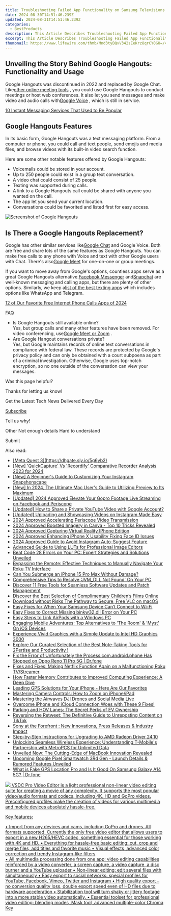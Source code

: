 ```yaml
---
title: Troubleshooting Failed App Functionality on Samsung Televisions
date: 2024-08-30T14:51:46.239Z
updated: 2024-08-31T14:51:46.239Z
categories:
  - BestProducts
description: This Article Describes Troubleshooting Failed App Functionality on Samsung Televisions
excerpt: This Article Describes Troubleshooting Failed App Functionality on Samsung Televisions
thumbnail: https://www.lifewire.com/thmb/Mnd3tyBQvV342sEeKrz8qrCY0GU=/400x300/filters:no_upscale():max_bytes(150000):strip_icc():format(webp)/GettyImages-1443630224-4e7adb2ce8df439fb47035a652dee4d7.jpg
---
```


## Unveiling the Story Behind Google Hangouts: Functionality and Usage
 Google Hangouts was discontinued in 2022 and replaced by Google Chat. Like[other online meeting tools](https://www.lifewire.com/best-online-meeting-tools-2377233) , you could use Google Hangouts to conduct meetings or host web conferences. It also let you send messages and make video and audio calls with[Google Voice](https://www.lifewire.com/what-is-google-voice-1616888) , which is still in service.

[10 Instant Messaging Services That Used to Be Popular](https://www.lifewire.com/once-popular-old-instant-messaging-services-3486135)

## Google Hangouts Features

 In its basic form, Google Hangouts was a text messaging platform. From a computer or phone, you could call and text people, send emojis and media files, and browse videos with its built-in video search function.

 Here are some other notable features offered by Google Hangouts:

* Voicemails could be stored in your account.
* Up to 250 people could exist in a group text conversation.
* A video chat could consist of 25 people.
* Texting was supported during calls.
* A link to a Google Hangouts call could be shared with anyone you wanted on the call.
* The app let you send your current location.
* Conversations could be favorited and listed first for easy access.

![Screenshot of Google Hangouts](https://www.lifewire.com/thmb/cJIiqK-nrvvPS18iwZ9_hDmK_aU=/1500x0/filters:no_upscale():max_bytes(150000):strip_icc():format(webp)/google-hangouts-5b40d83f46e0fb003743e320.PNG)

## Is There a Google Hangouts Replacement?

 Google has other similar services like[Google Chat](https://chat.google.com/) and Google Voice. Both are free and share lots of the same features as Google Hangouts. You can make free calls to any phone with Voice and text with other Google users with Chat. There's also[Google Meet](https://meet.google.com/) for one-on-one or group meetings.

 If you want to move away from Google's options, countless apps serve as a great Google Hangouts alternative.[Facebook Messenger](https://www.lifewire.com/facebook-messenger-4103719) and[Snapchat](https://www.lifewire.com/what-is-snapchat-3485908) are well-known messaging and calling apps, but there are plenty of other options. Similarly, we keep a[list of the best texting apps](https://www.lifewire.com/best-mobile-messaging-apps-2654839) which includes options like WhatsApp and Telegram.

[12 of Our Favorite Free Internet Phone Calls Apps of 2024](https://www.lifewire.com/free-internet-phone-calls-1356646)

 FAQ

* Is Google Hangouts still available online?  
 Yes, but group calls and many other features have been removed. For video conferencing, use[Google Meet or Zoom](https://www.lifewire.com/see-what-sets-these-video-conferencing-apps-apart-5077639) .
* Are Google Hangout conversations private?  
 Yes, but Google maintains records of online text conversations in compliance with federal law. These records are protected by Google's privacy policy and can only be obtained with a court subpoena as part of a criminal investigation. Otherwise, Google uses top-notch encryption, so no one outside of the conversation can view your messages.

Was this page helpful?

Thanks for letting us know!

 Get the Latest Tech News Delivered Every Day

[Subscribe](https://www.lifewire.com/#)

Tell us why!

 Other  Not enough details  Hard to understand

 Submit

<ins class="adsbygoogle"
     style="display:block"
     data-ad-format="autorelaxed"
     data-ad-client="ca-pub-7571918770474297"
     data-ad-slot="1223367746"></ins>



<ins class="adsbygoogle"
     style="display:block"
     data-ad-client="ca-pub-7571918770474297"
     data-ad-slot="8358498916"
     data-ad-format="auto"
     data-full-width-responsive="true"></ins>

<span class="atpl-alsoreadstyle">Also read:</span>
<div><ul>
<li><a href="https://tech-renaissance.techidaily.com/meta-quest-3httpsdhgatesjvio5g6yb2/"><u>[Meta Quest 3](https://dhgate.sjv.io/5g6yb2)</u></a></li>
<li><a href="https://visual-screen-recording.techidaily.com/new-quickcapture-vs-recordify-comparative-recorder-analysis-2023-for-2024/"><u>[New] 'QuickCapture' Vs 'Recordify'  Comparative Recorder Analysis 2023 for 2024</u></a></li>
<li><a href="https://instagram-videos.techidaily.com/new-a-beginners-guide-to-customizing-your-instagram-snapshonscape/"><u>[New] A Beginner's Guide to Customizing Your Instagram Snapshonscape</u></a></li>
<li><a href="https://fox-cloud.techidaily.com/new-in-2024-the-ultimate-mac-users-guide-to-utilizing-preview-to-its-maximum/"><u>[New] In 2024, The Ultimate Mac User's Guide to Utilizing Preview to Its Maximum</u></a></li>
<li><a href="https://facebook-videos.techidaily.com/updated-2024-approved-elevate-your-gopro-footage-live-streaming-on-facebook-and-periscope/"><u>[Updated] 2024 Approved  Elevate Your Gopro Footage  Live Streaming on Facebook and Periscope</u></a></li>
<li><a href="https://facebook-video-share.techidaily.com/updated-how-to-share-a-private-youtube-video-with-google-account/"><u>[Updated] How to Share a Private YouTube Video with Google Account?</u></a></li>
<li><a href="https://facebook-video-content.techidaily.com/updated-uploading-and-showcasing-videos-on-instagram-made-easy/"><u>[Updated] Uploading and Showcasing Videos on Instagram Made Easy</u></a></li>
<li><a href="https://extra-tips.techidaily.com/2024-approved-accelerating-periscope-video-transmission/"><u>2024 Approved  Accelerating Periscope Video Transmission</u></a></li>
<li><a href="https://extra-resources.techidaily.com/2024-approved-boosted-imagery-in-canva-top-10-tricks-revealed/"><u>2024 Approved  Boosted Imagery in Canva - Top 10 Tricks Revealed</u></a></li>
<li><a href="https://extra-lessons.techidaily.com/2024-approved-capturing-virtual-reality-iphone-edition/"><u>2024 Approved  Capturing Virtual Reality  IPhone Edition</u></a></li>
<li><a href="https://article-helps.techidaily.com/2024-approved-enhancing-iphone-x-usability-fixing-face-id-issues/"><u>2024 Approved  Enhancing iPhone X Usability  Fixing Face ID Issues</u></a></li>
<li><a href="https://instagram-clips.techidaily.com/2024-approved-guide-to-avoid-instagram-auto-suggest-feature/"><u>2024 Approved  Guide to Avoid Instagram Auto-Suggest Feature</u></a></li>
<li><a href="https://extra-resources.techidaily.com/advanced-guide-to-using-luts-for-professional-image-editors/"><u>Advanced Guide to Using LUTs for Professional Image Editors</u></a></li>
<li><a href="https://tech-renaissance.techidaily.com/beat-code-28-errors-on-your-pc-expert-strategies-and-solutions-unveiled/"><u>Beat Code 28 Errors on Your PC: Expert Strategies and Solutions Unveiled</u></a></li>
<li><a href="https://tech-renaissance.techidaily.com/bypassing-the-remote-effective-techniques-to-manually-navigate-your-roku-tv-interface/"><u>Bypassing the Remote: Effective Techniques to Manually Navigate Your Roku TV Interface</u></a></li>
<li><a href="https://tech-renaissance.techidaily.com/can-you-submerge-an-iphone-15-pro-max-without-damage/"><u>Can You Submerge an iPhone 15 Pro Max Without Damage?</u></a></li>
<li><a href="https://tech-renaissance.techidaily.com/comprehensive-tips-to-resolve-jvmdll-not-found-on-your-pc/"><u>Comprehensive Tips to Resolve 'JVM_DLL Not Found' On Your PC</u></a></li>
<li><a href="https://tech-renaissance.techidaily.com/discover-11-free-tools-for-seamless-software-updates-and-patch-management/"><u>Discover 11 Free Tools for Seamless Software Updates and Patch Management</u></a></li>
<li><a href="https://tech-renaissance.techidaily.com/discover-the-best-selection-of-complimentary-childrens-films-online/"><u>Discover the Best Selection of Complimentary Children’s Films Online</u></a></li>
<li><a href="https://extra-tips.techidaily.com/download-without-risks-the-pathway-to-secure-free-vlc-on-macos/"><u>Download without Risks  The Pathway to Secure, Free VLC on macOS</u></a></li>
<li><a href="https://tech-renaissance.techidaily.com/easy-fixes-for-when-your-samsung-device-cant-connect-to-wi-fi/"><u>Easy Fixes for When Your Samsung Device Can’t Connect to Wi-Fi</u></a></li>
<li><a href="https://tech-renaissance.techidaily.com/easy-fixes-to-correct-missing-binkw32dll-error-on-your-pc/"><u>Easy Fixes to Correct Missing binkw32.dll Error on Your PC</u></a></li>
<li><a href="https://tech-renaissance.techidaily.com/easy-steps-to-link-airpods-with-a-windows-pc/"><u>Easy Steps to Link AirPods with a Windows PC</u></a></li>
<li><a href="https://tech-renaissance.techidaily.com/engaging-mobile-adventures-top-alternatives-to-the-room-and-myst-on-ios-devices/"><u>Engaging Mobile Adventures: Top Alternatives to 'The Room' & 'Myst' On iOS Devices</u></a></li>
<li><a href="https://network-issues.techidaily.com/experience-vivid-graphics-with-a-simple-update-to-intel-hd-graphics-3000/"><u>Experience Vivid Graphics with a Simple Update to Intel HD Graphics 3000</u></a></li>
<li><a href="https://tech-renaissance.techidaily.com/explore-our-curated-selection-of-the-best-note-taking-tools-for-2pertise-and-productivity/"><u>Explore Our Curated Selection of the Best Note-Taking Tools for 2Pertise and Productivity !</u></a></li>
<li><a href="https://howto.techidaily.com/fix-the-error-of-unfortunately-the-processcomandroidphone-has-stopped-on-oppo-reno-11-pro-5g-drfone-by-drfone-fix-android-problems-fix-android-problems/"><u>Fix the Error of Unfortunately the Process.com.android.phone Has Stopped on Oppo Reno 11 Pro 5G | Dr.fone</u></a></li>
<li><a href="https://tech-renaissance.techidaily.com/fixes-and-fixes-making-netflix-function-again-on-a-malfunctioning-roku-tvstreamer/"><u>Fixes and Fixes: Making Netflix Function Again on a Malfunctioning Roku TV/Streamer</u></a></li>
<li><a href="https://tech-renaissance.techidaily.com/how-faster-memory-contributes-to-improved-computing-experience-a-deep-dive/"><u>How Faster Memory Contributes to Improved Computing Experience: A Deep Dive</u></a></li>
<li><a href="https://tech-renaissance.techidaily.com/1722862776984-leading-gps-solutions-for-your-iphone-here-are-our-favorites/"><u>Leading GPS Solutions for Your iPhone - Here Are Our Favorites</u></a></li>
<li><a href="https://tech-renaissance.techidaily.com/mastering-camera-controls-how-to-zoom-on-iphoneipad/"><u>Mastering Camera Controls: How to Zoom on iPhone/iPad</u></a></li>
<li><a href="https://facebook-clips.techidaily.com/mastering-the-airwaves-dji-drones-and-social-media-live/"><u>Mastering the Airwaves  DJI Drones and Social Media Live</u></a></li>
<li><a href="https://fox-that.techidaily.com/1721465965086-overcome-iphone-and-icloud-connection-woes-with-these-9-fixes/"><u>Overcome iPhone and iCloud Connection Woes with These 9 Fixes!</u></a></li>
<li><a href="https://tech-renaissance.techidaily.com/parking-and-hov-lanes-the-secret-perks-of-ev-ownership/"><u>Parking and HOV Lanes: The Secret Perks of EV Ownership</u></a></li>
<li><a href="https://tech-renaissance.techidaily.com/reversing-the-retweet-the-definitive-guide-to-unreposting-content-on-tiktok/"><u>Reversing the Retweet: The Definitive Guide to Unreposting Content on TikTok</u></a></li>
<li><a href="https://tech-renaissance.techidaily.com/sony-at-the-forefront-new-innovations-press-releases-and-industry-impact/"><u>Sony at the Forefront : New Innovations, Press Releases & Industry Impact</u></a></li>
<li><a href="https://tech-renaissance.techidaily.com/step-by-step-instructions-for-upgrading-to-amd-radeon-driver-2410/"><u>Step-by-Step Instructions for Upgrading to AMD Radeon Driver 24.10</u></a></li>
<li><a href="https://tech-renaissance.techidaily.com/unlocking-seamless-wireless-experience-understanding-t-mobiles-partnership-with-metropcs-for-unlimited-data/"><u>Unlocking Seamless Wireless Experience: Understanding T-Mobile's Partnership with MetroPCS for Unlimited Data</u></a></li>
<li><a href="https://tech-renaissance.techidaily.com/unveiled-now-the-cutting-edge-of-macbook-innovation-revealed/"><u>Unveiled Now: The Cutting-Edge of MacBook Innovation Revealed</u></a></li>
<li><a href="https://tech-renaissance.techidaily.com/upcoming-google-pixel-smartwatch-3rd-gen-launch-details-and-rumored-features-unveiled/"><u>Upcoming Google Pixel Smartwatch 3Rd Gen - Launch Details & Rumored Features Unveiled</u></a></li>
<li><a href="https://fake-location.techidaily.com/what-is-fake-gps-location-pro-and-is-it-good-on-samsung-galaxy-a14-5g-drfone-by-drfone-virtual-android/"><u>What is Fake GPS Location Pro and Is It Good On Samsung Galaxy A14 5G? | Dr.fone</u></a></li>
</ul></div>

<!-- affiliate ads begin -->
<a href="https://secure.2checkout.com/order/checkout.php?PRODS=4693127&QTY=1&AFFILIATE=108875&CART=1"><img src="https://www.videosoftdev.com/images/video_editor/screenshots/1.jpg" border="0">
VSDC Pro Video Editor is a light professional non-linear video editing suite for creating a movie of any complexity. It supports the most popular video/audio formats and codecs, including 4K, HD and GoPro videos. Preconfigured profiles make the creation of videos for various multimedia and mobile devices absolutely hassle-free.

Key features:

•	Import from any devices and cams, including GoPro and drones. All formats supported. Сurrently the only free video editor that allows users to export in a new H265/HEVC codec, something essential for those working with 4K and HD.
•	Everything for hassle-free basic editing: cut, crop and merge files, add titles and favorite music
•	Visual effects, advanced color correction and trendy Instagram-like filters   
•	All multimedia processing done from one app: video editing capabilities reinforced by  a video converter, a screen capture, a video capture, a disc burner and a YouTube uploader
•	Non-linear editing: edit several files with simultaneously 
•	Easy export to social networks: special profiles for YouTube, Facebook, Vimeo, Twitter and Instagram
•	High quality export – no conversion quality loss, double export speed even of HD files due to hardware acceleration
•	Stabilization tool will turn shaky or jittery footage into a more stable video automatically. 
•	Essential toolset for professional video editing: blending modes, Mask tool, advanced multiple-color Chroma Key  
</a>
<!-- affiliate ads end -->